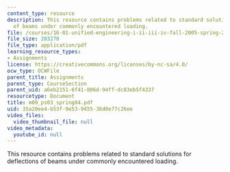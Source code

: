 ```yaml
---
content_type: resource
description: This resource contains problems related to standard solutions for deflections
  of beams under commonly encountered loading.
file: /courses/16-01-unified-engineering-i-ii-iii-iv-fall-2005-spring-2006/35a20ee4b53f9e53945536d0e77c26ee_m09_ps03_spring04.pdf
file_size: 203270
file_type: application/pdf
learning_resource_types:
- Assignments
license: https://creativecommons.org/licenses/by-nc-sa/4.0/
ocw_type: OCWFile
parent_title: Assignments
parent_type: CourseSection
parent_uid: a6eb2151-6f41-806d-94ff-dc83eb5f4337
resourcetype: Document
title: m09_ps03_spring04.pdf
uid: 35a20ee4-b53f-9e53-9455-36d0e77c26ee
video_files:
  video_thumbnail_file: null
video_metadata:
  youtube_id: null
---
```

This resource contains problems related to standard solutions for deflections of beams under commonly encountered loading.